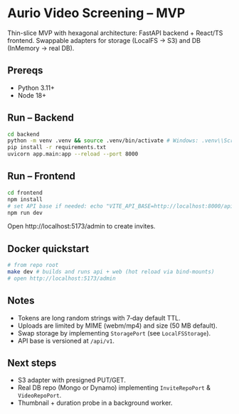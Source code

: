 # Aurio Video Screening – MVP


Thin-slice MVP with hexagonal architecture: FastAPI backend + React/TS frontend. Swappable adapters for storage (LocalFS → S3) and DB (InMemory → real DB).


## Prereqs
- Python 3.11+
- Node 18+


## Run – Backend
```bash
cd backend
python -m venv .venv && source .venv/bin/activate # Windows: .venv\\Scripts\\activate
pip install -r requirements.txt
uvicorn app.main:app --reload --port 8000
```


## Run – Frontend
```bash
cd frontend
npm install
# set API base if needed: echo "VITE_API_BASE=http://localhost:8000/api/v1" > .env
npm run dev
```


Open http://localhost:5173/admin to create invites.


## Docker quickstart


```bash
# from repo root
make dev # builds and runs api + web (hot reload via bind-mounts)
# open http://localhost:5173/admin
```


## Notes
- Tokens are long random strings with 7‑day default TTL.
- Uploads are limited by MIME (webm/mp4) and size (50 MB default).
- Swap storage by implementing `StoragePort` (see `LocalFSStorage`).
- API base is versioned at `/api/v1`.


## Next steps
- S3 adapter with presigned PUT/GET.
- Real DB repo (Mongo or Dynamo) implementing `InviteRepoPort` & `VideoRepoPort`.
- Thumbnail + duration probe in a background worker.